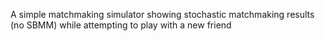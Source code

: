 A simple matchmaking simulator showing stochastic matchmaking results (no SBMM) while attempting to play with a new friend

